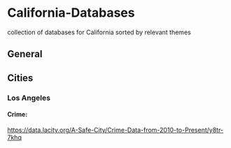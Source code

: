 # California-Databases
collection of databases for California sorted by relevant themes

## General

## Cities
### Los Angeles
#### Crime:
https://data.lacity.org/A-Safe-City/Crime-Data-from-2010-to-Present/y8tr-7khq
